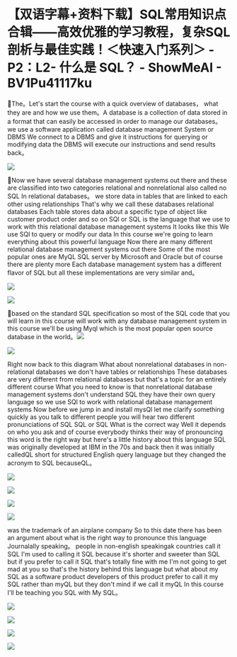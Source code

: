 # 【双语字幕+资料下载】SQL常用知识点合辑——高效优雅的学习教程，复杂SQL剖析与最佳实践！＜快速入门系列＞ - P2：L2- 什么是 SQL？ - ShowMeAI - BV1Pu41117ku

🎼The。Let's start the course with a quick overview of databases， what they are and how we use them。A database is a collection of data stored in a format that can easily be accessed in order to manage our databases。 we use a software application called database management System or DBMS We connect to a DBMS and give it instructions for querying or modifying data the DBMS will execute our instructions and send results back。

![](img/45f5389e40bd87f7429076c836fc11f1_1.png)

🎼Now we have several database management systems out there and these are classified into two categories relational and nonrelational also called no SQL In relational databases。 we store data in tables that are linked to each other using relationships That's why we call these databases relational databases Each table stores data about a specific type of object like customer product order and so on SQl or SQL is the language that we use to work with this relational database management systems It looks like this We use SQl to query or modify our data In this course we're going to learn everything about this powerful language Now there are many different relational database management systems out there Some of the most popular ones are MyQL SQL server by Microsoft and Oracle but of course there are plenty more Each database management system has a different flavor of SQL but all these implementations are very similar and。



![](img/45f5389e40bd87f7429076c836fc11f1_3.png)

![](img/45f5389e40bd87f7429076c836fc11f1_4.png)

🎼based on the standard SQL specification so most of the SQL code that you will learn in this course will work with any database management system in this course we'll be using Myql which is the most popular open source database in the world。![](img/45f5389e40bd87f7429076c836fc11f1_6.png)

![](img/45f5389e40bd87f7429076c836fc11f1_7.png)

Right now back to this diagram What about nonrelational databases in non-relational databases we don't have tables or relationships These databases are very different from relational databases but that's a topic for an entirely different course What you need to know is that nonrelational database management systems don't understand SQL they have their own query language so we use SQl to work with relational database management systems Now before we jump in and install mysQl let me clarify something quickly as you talk to different people you will hear two different pronunciations of SQL SQL or SQL What is the correct way Well it depends on who you ask and of course everybody thinks their way of pronouncing this word is the right way but here's a little history about this language SQL was originally developed at IBM in the 70s and back then it was initially calledQL short for structured English query language but they changed the acronym to SQL becauseQL。



![](img/45f5389e40bd87f7429076c836fc11f1_9.png)

![](img/45f5389e40bd87f7429076c836fc11f1_10.png)

![](img/45f5389e40bd87f7429076c836fc11f1_11.png)

![](img/45f5389e40bd87f7429076c836fc11f1_12.png)

was the trademark of an airplane company So to this date there has been an argument about what is the right way to pronounce this language Journalally speaking。 people in non-english speakingak countries call it SQL I'm used to calling it SQL because it's shorter and sweeter than SQL but if you prefer to call it SQL that's totally fine with me I'm not going to get mad at you so that's the history behind this language but what about my SQL as a software product developers of this product prefer to call it my SQL rather than myQL but they don't mind if we call it myQL In this course I'll be teaching you SQL with My SQL。



![](img/45f5389e40bd87f7429076c836fc11f1_14.png)

![](img/45f5389e40bd87f7429076c836fc11f1_15.png)

![](img/45f5389e40bd87f7429076c836fc11f1_16.png)

![](img/45f5389e40bd87f7429076c836fc11f1_17.png)